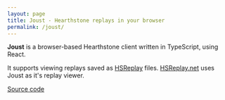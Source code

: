 ```yaml
---
layout: page
title: Joust - Hearthstone replays in your browser
permalink: /joust/
---
```


**Joust** is a browser-based Hearthstone client written in TypeScript, using
React.

It supports viewing replays saved as [HSReplay](/hsreplay/) files. [HSReplay.net](https://hsreplay.net) uses
Joust as it's replay viewer.

[Source code](https://github.com/HearthSim/joust/)
